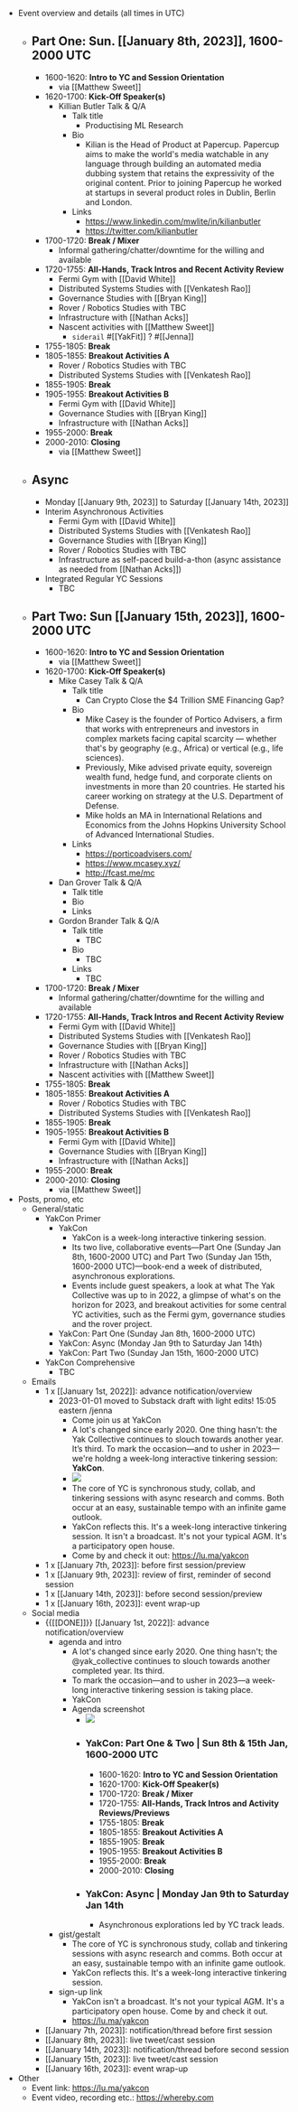 - Event overview and details (all times in UTC)
    - ## Part One: Sun. [[January 8th, 2023]], 1600-2000 UTC
        - 1600-1620: **Intro to YC and Session Orientation**
            - via [[Matthew Sweet]]
        - 1620-1700: **Kick-Off Speaker(s)**
            - Killian Butler Talk & Q/A
                - Talk title
                    - Productising ML Research
                - Bio
                    - Kilian is the Head of Product at Papercup. Papercup aims to make the world's media watchable in any language through building an automated media dubbing system that retains the expressivity of the original content. Prior to joining Papercup he worked at startups in several product roles in Dublin, Berlin and London.
                - Links
                    - https://www.linkedin.com/mwlite/in/kilianbutler
                    - https://twitter.com/kilianbutler
        - 1700-1720: **Break / Mixer**
            - Informal gathering/chatter/downtime for the willing and available
        - 1720-1755: **All-Hands, Track Intros and Recent Activity Review**
            - Fermi Gym with [[David White]]
            - Distributed Systems Studies with [[Venkatesh Rao]]
            - Governance Studies with [[Bryan King]]
            - Rover / Robotics Studies with TBC
            - Infrastructure with [[Nathan Acks]]
            - Nascent activities with [[Matthew Sweet]]
                - `siderail` #[[YakFit]] ? #[[Jenna]]
        - 1755-1805: **Break**
        - 1805-1855: **Breakout Activities A**
            - Rover / Robotics Studies with TBC
            - Distributed Systems Studies with [[Venkatesh Rao]]
        - 1855-1905: **Break**
        - 1905-1955: **Breakout Activities B**
            - Fermi Gym with [[David White]]
            - Governance Studies with [[Bryan King]]
            - Infrastructure with [[Nathan Acks]]
        - 1955-2000: **Break**
        - 2000-2010: **Closing**
            - via [[Matthew Sweet]]
    - ## Async
        - Monday [[January 9th, 2023]] to Saturday [[January 14th, 2023]]
        - Interim Asynchronous Activities
            - Fermi Gym with [[David White]]
            - Distributed Systems Studies with [[Venkatesh Rao]]
            - Governance Studies with [[Bryan King]]
            - Rover / Robotics Studies with TBC
            - Infrastructure as self-paced build-a-thon (async assistance as needed from [[Nathan Acks]])
        - Integrated Regular YC Sessions
            - TBC
    - ## Part Two: Sun [[January 15th, 2023]], 1600-2000 UTC
        - 1600-1620: **Intro to YC and Session Orientation**
            - via [[Matthew Sweet]]
        - 1620-1700: **Kick-Off Speaker(s)**
            - Mike Casey Talk & Q/A
                - Talk title
                    - Can Crypto Close the $4 Trillion SME Financing Gap?
                - Bio
                    - Mike Casey is the founder of Portico Advisers, a firm that works with entrepreneurs and investors in complex markets facing capital scarcity — whether that's by geography (e.g., Africa) or vertical (e.g., life sciences).
                    - Previously, Mike advised private equity, sovereign wealth fund, hedge fund, and corporate clients on investments in more than 20 countries. He started his career working on strategy at the U.S. Department of Defense.
                    - Mike holds an MA in International Relations and Economics from the Johns Hopkins University School of Advanced International Studies.
                - Links
                    - https://porticoadvisers.com/
                    - https://www.mcasey.xyz/
                    - http://fcast.me/mc
            - Dan Grover Talk & Q/A
                - Talk title
                - Bio
                - Links
            - Gordon Brander Talk & Q/A
                - Talk title
                    - TBC
                - Bio
                    - TBC
                - Links
                    - TBC
        - 1700-1720: **Break / Mixer**
            - Informal gathering/chatter/downtime for the willing and available
        - 1720-1755: **All-Hands, Track Intros and Recent Activity Review**
            - Fermi Gym with [[David White]]
            - Distributed Systems Studies with [[Venkatesh Rao]]
            - Governance Studies with [[Bryan King]]
            - Rover / Robotics Studies with TBC
            - Infrastructure with [[Nathan Acks]]
            - Nascent activities with [[Matthew Sweet]]
        - 1755-1805: **Break**
        - 1805-1855: **Breakout Activities A**
            - Rover / Robotics Studies with TBC
            - Distributed Systems Studies with [[Venkatesh Rao]]
        - 1855-1905: **Break**
        - 1905-1955: **Breakout Activities B**
            - Fermi Gym with [[David White]]
            - Governance Studies with [[Bryan King]]
            - Infrastructure with [[Nathan Acks]]
        - 1955-2000: **Break**
        - 2000-2010: **Closing**
            - via [[Matthew Sweet]]
- Posts, promo, etc
    - General/static
        - YakCon Primer
            - YakCon
                - YakCon is a week-long interactive tinkering session.
                - Its two live, collaborative events—Part One (Sunday Jan 8th, 1600-2000 UTC) and Part Two (Sunday Jan 15th, 1600-2000 UTC)—book-end a week of distributed, asynchronous explorations.
                - Events include guest speakers, a look at what The Yak Collective was up to in 2022, a glimpse of what's on the horizon for 2023, and breakout activities for some central YC activities, such as the Fermi gym, governance studies and the rover project.
            - YakCon: Part One (Sunday Jan 8th, 1600-2000 UTC)
            - YakCon: Async (Monday Jan 9th to Saturday Jan 14th)
            - YakCon: Part Two (Sunday Jan 15th, 1600-2000 UTC)
        - YakCon Comprehensive
            - TBC
    - Emails
        - 1 x [[January 1st, 2022]]: advance notification/overview
            - 2023-01-01 moved to Substack draft with light edits! 15:05 eastern /jenna
                - Come join us at YakCon
                - A lot's changed since early 2020. One thing hasn't: the Yak Collective continues to slouch towards another year. It’s third. To mark the occasion—and to usher in 2023—we're holdng a week-long interactive tinkering session: **YakCon**.
                - ![](https://firebasestorage.googleapis.com/v0/b/firescript-577a2.appspot.com/o/imgs%2Fapp%2FArtOfGig%2FlhXVFTUnkp.png?alt=media&token=cca2d1d9-f8c0-4c71-90fc-dcfe721ca6b3)
                - The core of YC is synchronous study, collab, and tinkering sessions with async research and comms. Both occur at an easy, sustainable tempo with an infinite game outlook.
                - YakCon reflects this. It's a week-long interactive tinkering session. It isn't a broadcast. It's not your typical AGM. It's a participatory open house.
                - Come by and check it out: https://lu.ma/yakcon
        - 1 x [[January 7th, 2023]]: before first session/preview
        - 1 x [[January 9th, 2023]]: review of first, reminder of second session
        - 1 x [[January 14th, 2023]]: before second session/preview
        - 1 x [[January 16th, 2023]]: event wrap-up
    - Social media
        - {{[[DONE]]}} [[January 1st, 2022]]: advance notification/overview
            - agenda and intro
                - A lot's changed since early 2020. One thing hasn't; the @yak_collective continues to slouch towards another completed year. Its third.
                - To mark the occasion—and to usher in 2023—a week-long interactive tinkering session is taking place.
                - YakCon
                - Agenda screenshot
                    - ![](https://firebasestorage.googleapis.com/v0/b/firescript-577a2.appspot.com/o/imgs%2Fapp%2FArtOfGig%2FlhXVFTUnkp.png?alt=media&token=cca2d1d9-f8c0-4c71-90fc-dcfe721ca6b3)
                    - ### YakCon: Part One & Two | Sun 8th & 15th Jan, 1600-2000 UTC
                        - 1600-1620: **Intro to YC and Session Orientation**
                        - 1620-1700: **Kick-Off Speaker(s)**
                        - 1700-1720: **Break / Mixer**
                        - 1720-1755: **All-Hands, Track Intros and Activity Reviews/Previews**
                        - 1755-1805: **Break**
                        - 1805-1855: **Breakout Activities A**
                        - 1855-1905: **Break**
                        - 1905-1955: **Breakout Activities B**
                        - 1955-2000: **Break**
                        - 2000-2010: **Closing**
                    - ### YakCon: Async | Monday Jan 9th to Saturday Jan 14th
                        - Asynchronous explorations led by YC track leads.
            - gist/gestalt
                - The core of YC is synchronous study, collab and tinkering sessions with async research and comms. Both occur at an easy, sustainable tempo with an infinite game outlook.
                - YakCon reflects this. It's a week-long interactive tinkering session.
            - sign-up link
                - YakCon isn't a broadcast. It's not your typical AGM. It's a participatory open house. Come by and check it out.
                - https://lu.ma/yakcon
        - [[January 7th, 2023]]: notification/thread before first session
        - [[January 8th, 2023]]: live tweet/cast session
        - [[January 14th, 2023]]: notification/thread before second session
        - [[January 15th, 2023]]: live tweet/cast session
        - [[January 16th, 2023]]: event wrap-up
- Other
    - Event link: https://lu.ma/yakcon
    - Event video, recording etc.: https://whereby.com
